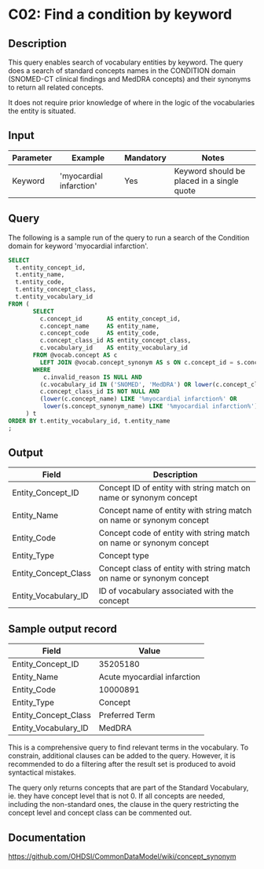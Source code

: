 <!---
Group:condition
Name:C02 Find a condition by keyword
Author:Patrick Ryan
CDM Version: 5.0
-->

# C02: Find a condition by keyword

## Description
This query enables search of vocabulary entities by keyword. The query does a search of standard concepts names in the CONDITION domain (SNOMED-CT clinical findings and MedDRA concepts) and their synonyms to return all related concepts.

It does not require prior knowledge of where in the logic of the vocabularies the entity is situated.

## Input

|  Parameter |  Example |  Mandatory |  Notes |
| --- | --- | --- | --- |
|  Keyword |  'myocardial infarction' |  Yes | Keyword should be placed in a single quote |

## Query
The following is a sample run of the query to run a search of the Condition domain for keyword 'myocardial infarction'.

```sql
SELECT
  t.entity_concept_id,
  t.entity_name,
  t.entity_code,
  t.entity_concept_class,
  t.entity_vocabulary_id
FROM (
       SELECT
         c.concept_id       AS entity_concept_id,
         c.concept_name     AS entity_name,
         c.concept_code     AS entity_code,
         c.concept_class_id AS entity_concept_class,
         c.vocabulary_id    AS entity_vocabulary_id
       FROM @vocab.concept AS c
         LEFT JOIN @vocab.concept_synonym AS s ON c.concept_id = s.concept_id
       WHERE
          c.invalid_reason IS NULL AND
         (c.vocabulary_id IN ('SNOMED', 'MedDRA') OR lower(c.concept_class_id) = 'clinical finding') AND
         c.concept_class_id IS NOT NULL AND
         (lower(c.concept_name) LIKE '%myocardial infarction%' OR
          lower(s.concept_synonym_name) LIKE '%myocardial infarction%')
     ) t
ORDER BY t.entity_vocabulary_id, t.entity_name
;
```

## Output

|  Field |  Description |
| --- | --- |
|  Entity_Concept_ID |  Concept ID of entity with string match on name or synonym concept |
|  Entity_Name |  Concept name of entity with string match on name or synonym concept |
|  Entity_Code |  Concept code of entity with string match on name or synonym concept  |
|  Entity_Type |  Concept type |
|  Entity_Concept_Class |  Concept class of entity with string match on name or synonym concept |
|  Entity_Vocabulary_ID |  ID of vocabulary associated with the concept |


## Sample output record

|  Field |  Value |
| --- | --- |
|  Entity_Concept_ID |  35205180 |
|  Entity_Name |  Acute myocardial infarction |
|  Entity_Code |  10000891 |
|  Entity_Type |  Concept |
|  Entity_Concept_Class |  Preferred Term |
|  Entity_Vocabulary_ID |  MedDRA |

This is a comprehensive query to find relevant terms in the vocabulary. To constrain, additional clauses can be added to the query. However, it is recommended to do a filtering after the result set is produced to avoid syntactical mistakes.

The query only returns concepts that are part of the Standard Vocabulary, ie. they have concept level that is not 0. If all concepts are needed, including the non-standard ones, the clause in the query restricting the concept level and concept class can be commented out. 

## Documentation
https://github.com/OHDSI/CommonDataModel/wiki/concept_synonym
